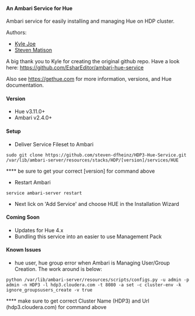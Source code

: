 #### An Ambari Service for Hue
Ambari service for easily installing and managing Hue on HDP cluster.

Authors: 
  - [Kyle Joe](https://github.com/EsharEditor)
  - [Steven Matison](https://github.com/steven-dfheinz)

A big thank you to Kyle for creating the original github repo. 
Have a look here:  https://github.com/EsharEditor/ambari-hue-service

Also see https://gethue.com for more information, versions, and Hue documentation.

#### Version
- Hue v3.11.0+
- Ambari v2.4.0+

#### Setup
- Deliver Service Fileset to Ambari   
   

``` 
sudo git clone https://github.com/steven-dfheinz/HDP3-Hue-Service.git /var/lib/ambari-server/resources/stacks/HDP/[version]/services/HUE
```

**** be sure to get your correct [version] for command above

- Restart Ambari
```
service ambari-server restart
```
- Next lick on 'Add Service' and choose HUE in the Installation Wizard

#### Coming Soon
- Updates for Hue 4.x
- Bundling this service into an easier to use Management Pack

#### Known Issues
- hue user, hue group error when Ambari is Managing User/Group Creation. The work around is below:
```
python /var/lib/ambari-server/resources/scripts/configs.py -u admin -p admin -n HDP3 -l hdp3.cloudera.com -t 8080 -a set -c cluster-env -k  ignore_groupsusers_create -v true
```

**** make sure to get correct Cluster Name (HDP3) and Url (hdp3.cloudera.com) for command above
